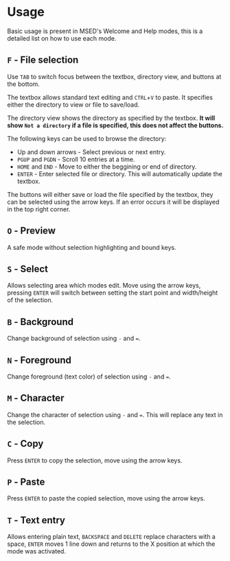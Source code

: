 # Usage
Basic usage is present in MSED's Welcome and Help modes, this is a detailed list on how to use each mode.

## `F` - File selection
Use `TAB` to switch focus between the textbox, directory view, and buttons at the bottom.

The textbox allows standard text editing and `CTRL`+`V` to paste. It specifies either the directory to view or file to save/load.

The directory view shows the directory as specified by the textbox. **It will show `Not a directory` if a file is specified, this does not affect the buttons.**

The following keys can be used to browse the directory:

* Up and down arrows - Select previous or next entry.
* `PGUP` and `PGDN` - Scroll 10 entries at a time.
* `HOME` and `END` - Move to either the beggining or end of directory.
* `ENTER` - Enter selected file or directory. This will automatically update the textbox.

The buttons will either save or load the file specified by the textbox, they can be selected using the arrow keys. If an error occurs it will be displayed in the top right corner.

## `O` - Preview
A safe mode without selection highlighting and bound keys.

## `S` - Select
Allows selecting area which modes edit. Move using the arrow keys, pressing `ENTER` will switch between setting the start point and width/height of the selection.

## `B` - Background
Change background of selection using `-` and `=`.

## `N` - Foreground
Change foreground (text color) of selection using `-` and `=`.

## `M` - Character
Change the character of selection using `-` and `=`. This will replace any text in the selection.

## `C` - Copy
Press `ENTER` to copy the selection, move using the arrow keys.

## `P` - Paste
Press `ENTER` to paste the copied selection, move using the arrow keys.

## `T` - Text entry
Allows entering plain text, `BACKSPACE` and `DELETE` replace characters with a space, `ENTER` moves 1 line down and returns to the X position at which the mode was activated.
